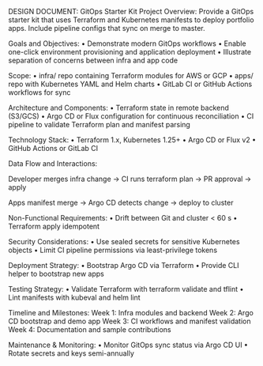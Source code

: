 DESIGN DOCUMENT: GitOps Starter Kit Project
Overview:
Provide a GitOps starter kit that uses Terraform and Kubernetes manifests to deploy portfolio apps. Include pipeline configs that sync on merge to master.

Goals and Objectives:
• Demonstrate modern GitOps workflows
• Enable one-click environment provisioning and application deployment
• Illustrate separation of concerns between infra and app code

Scope:
• infra/ repo containing Terraform modules for AWS or GCP
• apps/ repo with Kubernetes YAML and Helm charts
• GitLab CI or GitHub Actions workflows for sync

Architecture and Components:
• Terraform state in remote backend (S3/GCS)
• Argo CD or Flux configuration for continuous reconciliation
• CI pipeline to validate Terraform plan and manifest parsing

Technology Stack:
• Terraform 1.x, Kubernetes 1.25+
• Argo CD or Flux v2
• GitHub Actions or GitLab CI

Data Flow and Interactions:

Developer merges infra change → CI runs terraform plan → PR approval → apply

Apps manifest merge → Argo CD detects change → deploy to cluster

Non-Functional Requirements:
• Drift between Git and cluster < 60 s
• Terraform apply idempotent

Security Considerations:
• Use sealed secrets for sensitive Kubernetes objects
• Limit CI pipeline permissions via least-privilege tokens

Deployment Strategy:
• Bootstrap Argo CD via Terraform
• Provide CLI helper to bootstrap new apps

Testing Strategy:
• Validate Terraform with terraform validate and tflint
• Lint manifests with kubeval and helm lint

Timeline and Milestones:
Week 1: Infra modules and backend
Week 2: Argo CD bootstrap and demo app
Week 3: CI workflows and manifest validation
Week 4: Documentation and sample contributions

Maintenance & Monitoring:
• Monitor GitOps sync status via Argo CD UI
• Rotate secrets and keys semi-annually